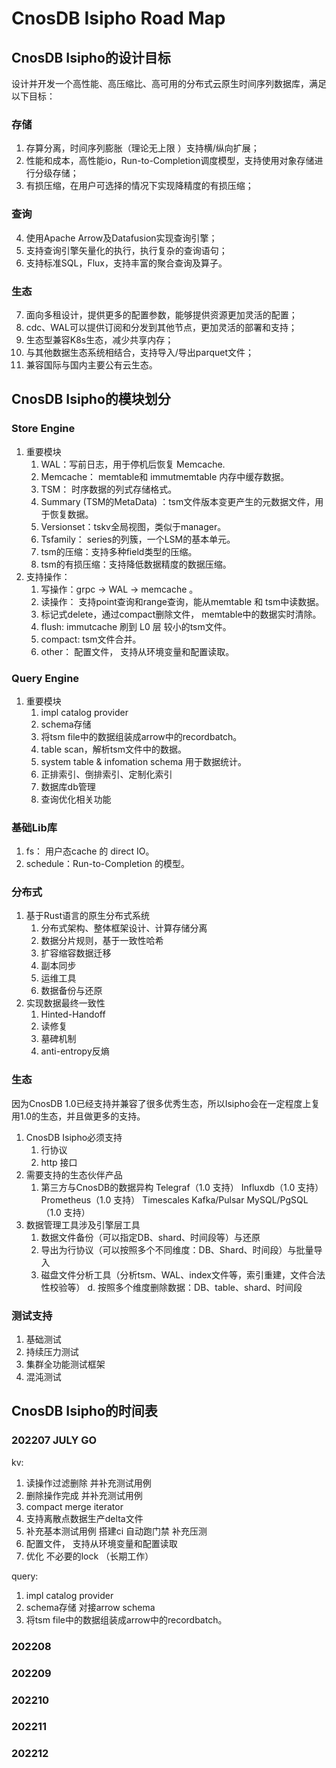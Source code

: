 # CnosDB Isipho Road Map
## CnosDB Isipho的设计目标
设计并开发一个高性能、高压缩比、高可用的分布式云原生时间序列数据库，满足以下目标：
### 存储
1. 存算分离，时间序列膨胀（理论无上限 ）支持横/纵向扩展；
2. 性能和成本，高性能io，Run-to-Completion调度模型，支持使用对象存储进行分级存储；
3. 有损压缩，在用户可选择的情况下实现降精度的有损压缩；
### 查询
4. 使用Apache Arrow及Datafusion实现查询引擎；
5. 支持查询引擎矢量化的执行，执行复杂的查询语句；
6. 支持标准SQL，Flux，支持丰富的聚合查询及算子。
### 生态
7. 面向多租设计，提供更多的配置参数，能够提供资源更加灵活的配置；
8. cdc、WAL可以提供订阅和分发到其他节点，更加灵活的部署和支持；
9. 生态型兼容K8s生态，减少共享内存；
10. 与其他数据生态系统相结合，支持导入/导出parquet文件；
11. 兼容国际与国内主要公有云生态。
## CnosDB Isipho的模块划分
### Store Engine
1. 重要模块
   1. WAL：写前日志，用于停机后恢复 Memcache.
   2. Memcache： memtable和 immutmemtable 内存中缓存数据。
   3. TSM： 时序数据的列式存储格式。
   4. Summary (TSM的MetaData) ：tsm文件版本变更产生的元数据文件，用于恢复数据。
   5. Versionset：tskv全局视图，类似于manager。
   6. Tsfamily： series的列簇，一个LSM的基本单元。
   7. tsm的压缩：支持多种field类型的压缩。
   8. tsm的有损压缩：支持降低数据精度的数据压缩。
2. 支持操作：
   1. 写操作：grpc -> WAL -> memcache 。
   2. 读操作： 支持point查询和range查询，能从memtable 和 tsm中读数据。
   3. 标记式delete，通过compact删除文件， memtable中的数据实时清除。
   4. flush:  immutcache 刷到 L0 层 较小的tsm文件。
   5. compact:  tsm文件合并。
   6. other： 配置文件， 支持从环境变量和配置读取。
### Query Engine
   1. 重要模块
      1. impl catalog provider
      2. schema存储
      3. 将tsm file中的数据组装成arrow中的recordbatch。
      4. table scan，解析tsm文件中的数据。
      5. system table & infomation schema 用于数据统计。
      6. 正排索引、倒排索引、定制化索引
      7. 数据库db管理
      8. 查询优化相关功能
### 基础Lib库
1. fs： 用户态cache 的 direct IO。
2. schedule：Run-to-Completion 的模型。
### 分布式
1. 基于Rust语言的原生分布式系统
   1. 分布式架构、整体框架设计、计算存储分离
   2. 数据分片规则，基于一致性哈希
   3. 扩容缩容数据迁移
   4. 副本同步
   5. 运维工具
   6. 数据备份与还原
2. 实现数据最终一致性
   1. Hinted-Handoff
   2. 读修复
   3. 墓碑机制
   4. anti-entropy反熵
### 生态
因为CnosDB 1.0已经支持并兼容了很多优秀生态，所以Isipho会在一定程度上复用1.0的生态，并且做更多的支持。
1. CnosDB Isipho必须支持
   1. 行协议
   2. http 接口
2. 需要支持的生态伙伴产品
   1. 第三方与CnosDB的数据异构
   Telegraf（1.0 支持）
   Influxdb（1.0 支持）
   Prometheus（1.0 支持）
   Timescales
   Kafka/Pulsar
   MySQL/PgSQL（1.0 支持）
3. 数据管理工具涉及引擎层工具
   1. 数据文件备份（可以指定DB、shard、时间段等）与还原
   2. 导出为行协议（可以按照多个不同维度：DB、Shard、时间段）与批量导入
   3. 磁盘文件分析工具（分析tsm、WAL、index文件等，索引重建，文件合法性校验等）
   d. 按照多个维度删除数据：DB、table、shard、时间段
### 测试支持
1. 基础测试
2. 持续压力测试
3. 集群全功能测试框架
4. 混沌测试
## CnosDB Isipho的时间表
### 202207 JULY GO
kv:
1. 读操作过滤删除  并补充测试用例
2. 删除操作完成  并补充测试用例
3. compact merge iterator
4. 支持离散点数据生产delta文件
5. 补充基本测试用例 搭建ci 自动跑门禁 补充压测
6. 配置文件， 支持从环境变量和配置读取
7. 优化 不必要的lock  （长期工作）

query:
1. impl catalog provider
2. schema存储 对接arrow schema
3. 将tsm file中的数据组装成arrow中的recordbatch。
### 202208
### 202209
### 202210
### 202211
### 202212
